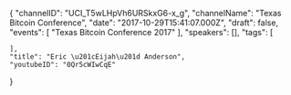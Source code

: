 {
    "channelID": "UCI_T5wLHpVh6URSkxG6-x_g",
    "channelName": "Texas Bitcoin Conference",
    "date": "2017-10-29T15:41:07.000Z",
    "draft": false,
    "events": [
        "Texas Bitcoin Conference 2017"
    ],
    "speakers": [],
    "tags": [

    ],
    "title": "Eric \u201cEijah\u201d Anderson",
    "youtubeID": "0Qr5cWIwCqE"
}
